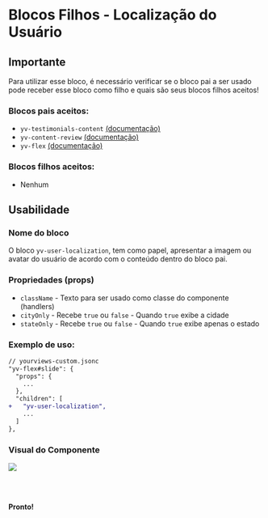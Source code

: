# Blocos Filhos - Localização do Usuário

## Importante

Para utilizar esse bloco, é necessário verificar se o bloco pai a ser usado pode receber esse bloco como filho e quais são seus blocos filhos aceitos!

### Blocos pais aceitos:

 - `yv-testimonials-content` [(documentação)](https://github.com/yourviewsbyhiplatform/documentacoes/blob/master/Blocos%20Filhos%20-%20Conte%C3%BAdo%20Testemunhos.md)
 - `yv-content-review` [(documentação)](#)
 - `yv-flex` [(documentação)](https://github.com/yourviewsbyhiplatform/documentacoes/blob/master/Blocos%20Filhos%20-%20Flex%20Box.md)

### Blocos filhos aceitos:

- Nenhum
 
## Usabilidade

### Nome do bloco

O bloco `yv-user-localization`, tem como papel, apresentar a imagem ou avatar do usuário de acordo com o conteúdo dentro do bloco pai.

### Propriedades (props)

 - `className` - Texto para ser usado como classe do componente (handlers)
 - `cityOnly` - Recebe `true` ou `false` - Quando `true` exibe a cidade
 - `stateOnly` - Recebe `true` ou `false` - Quando `true` exibe apenas o estado

### Exemplo de uso:

```diff
// yourviews-custom.jsonc
"yv-flex#slide": {
  "props": {
    ...
  },
  "children": [
+   "yv-user-localization",
    ...
  ]
},
```

### Visual do Componente
![](https://i.imgur.com/xsLjzyD.png)

<br>
<br>

**Pronto!**

<!--stackedit_data:
eyJoaXN0b3J5IjpbMTIyOTUwNzE3N119
-->